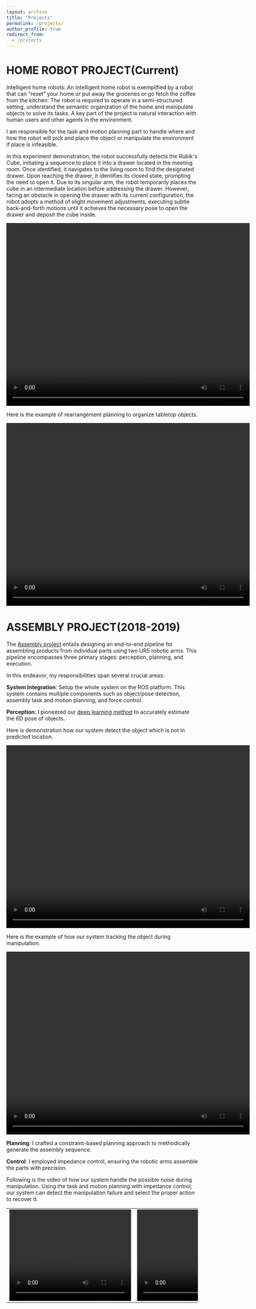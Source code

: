 ```yaml
---
layout: archive
title: "Projects"
permalink: /projects/
author_profile: true
redirect_from:
  - /projects
---
```


HOME ROBOT PROJECT(Current)
======
Intelligent home robots: An intelligent home robot is exemplified by a robot that can “reset” your home or put away the groceries or go fetch the coffee from the kitchen. The robot is required to operate in a semi-structured setting, understand the semantic organization of the home and manipulate objects to solve its tasks. A key part of the project is natural interaction with human users and other agents in the environment.

I am responsible for the task and motion planning part to handle where and how the robot will pick and place the object or manipulate the environment if place is infeasible.

In this experiment demonstration, the robot successfully detects the Rubik's Cube, initiating a sequence to place it into a drawer located in the meeting room. Once identified, it navigates to the living room to find the designated drawer. Upon reaching the drawer, it identifies its closed state, prompting the need to open it. Due to its singular arm, the robot temporarily places the cube in an intermediate location before addressing the drawer. However, facing an obstacle in opening the drawer with its current configuration, the robot adopts a method of slight movement adjustments, executing subtle back-and-forth motions until it achieves the necessary pose to open the drawer and deposit the cube inside.

<center>
    <video width="640" height="480" controls>
        <source src="/videos/homerobot.mp4" type="video/mp4">
    </video>
</center>

Here is the example of rearrangement planning to organize tabletop objects.

<center>
    <video width="640" height="480" controls>
        <source src="/videos/rearrangement.mp4" type="video/mp4">
    </video>
</center>

ASSEMBLY PROJECT(2018-2019)
======
The [Assembly project](https://scholar.google.com/citations?view_op=view_citation&hl=en&user=qsb8eYwAAAAJ&citation_for_view=qsb8eYwAAAAJ:u-x6o8ySG0sC) entails designing an end-to-end pipeline for assembling products from individual parts using two UR5 robotic arms. This pipeline encompasses three primary stages: perception, planning, and execution.

In this endeavor, my responsibilities span several crucial areas:

<b>System Integration</b>: Setup the whole system on the ROS platform. This system contains multiple components such as object/pose detection, assembly task and motion planning, and force control.

<b>Perception</b>: I pioneered our [deep learning method](https://arxiv.org/pdf/2011.00372.pdf) to accurately estimate the 6D pose of objects.

Here is demonstration how our system detect the object which is not in predicted location.
<center>
    <video width="640" height="480" controls>
        <source src="/videos/object_detection.mp4" type="video/mp4">
    </video>
</center>

Here is the example of how our system tracking the object during manipulation.
<center>
    <video width="640" height="480" controls>
        <source src="/videos/tracking.mp4" type="video/mp4">
    </video>
</center>

<b>Planning</b>: I crafted a constraint-based planning approach to methodically generate the assembly sequence.

<b>Control</b>: I employed impedance control, ensuring the robotic arms assemble the parts with precision.

Following is the video of how our system handle the possible noise during manipulation. Using the task and motion planning with impedance control, our system can detect the manipulation failure and select the proper action to recover it.

<div id="videoal">
<table>
    <tr>
        <td>
        <center>
            <video width="320" height="240" controls>
                <source src="/videos/assembly1.mp4" type="video/mp4">
            </video>
        </center>
       </td>
       <td>
         <center>
           <video width="320" height="240" controls>
              <source src="/videos/assembly2.mp4" type="video/mp4">
           </video>
          </center>
       </td>
       <td>
         <center>
           <video width="320" height="240" controls>
              <source src="/videos/assembly3.mp4" type="video/mp4">
           </video>
          </center>
       </td>
    </tr>
</table>
</div>

<!-- <center>
<video width="640" height="480" controls>
  <source src="/videos/assembly1.mp4" type="video/mp4">
</video>
</center> -->
<!-- 
<img src='/images/assembly1.png' width="500">
<img src='/images/assembly2.png' width="500">
<img src='/images/assembly3.png' width="500"> -->